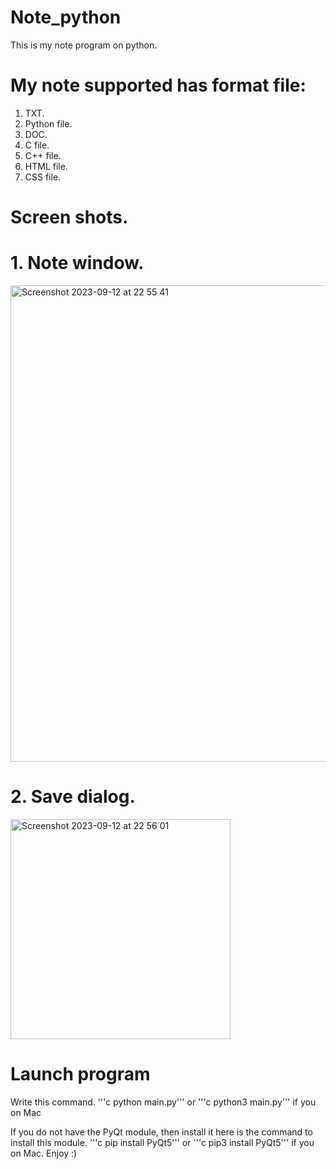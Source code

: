 # Note_python

This is my note program on python.


# My note supported has format file:

1. TXT.
2. Python file.
3. DOC.
4. C file.
5. C++ file.
6. HTML file.
7. CSS file.

# Screen shots.



# 1. Note window.



<img width="762" alt="Screenshot 2023-09-12 at 22 55 41" src="https://github.com/Imm0rta11/Note_python/assets/132219935/706ec29a-3596-4f96-96d5-7063685e79f3">



# 2. Save dialog.



<img width="352" alt="Screenshot 2023-09-12 at 22 56 01" src="https://github.com/Imm0rta11/Note_python/assets/132219935/b9b9a6ae-6173-4326-91f1-a5e7cac730ba">


# Launch program
Write this command.
'''c python main.py'''
or
'''c python3 main.py'''
if you on Mac

If you do not have the PyQt module, then install it here is the command to install this module.
'''c pip install PyQt5'''
or 
'''c pip3 install PyQt5'''
if you on Mac.
Enjoy :)



